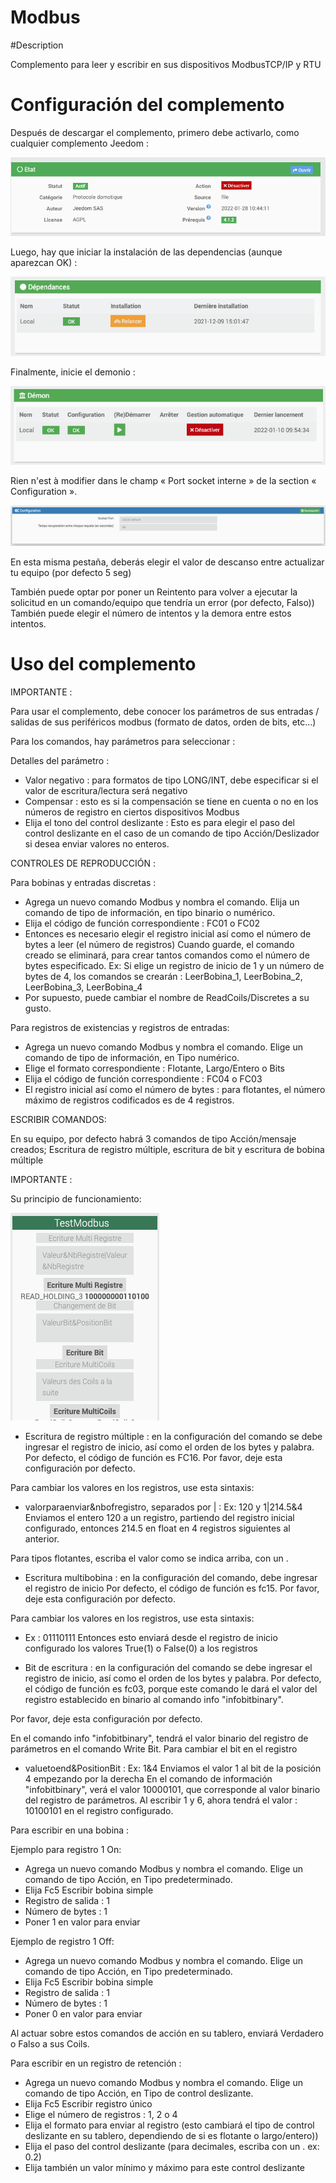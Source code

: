 # Modbus

#Description

Complemento para leer y escribir en sus dispositivos ModbusTCP/IP y RTU



# Configuración del complemento

Después de descargar el complemento, primero debe activarlo, como cualquier complemento Jeedom :

![config](../images/ModbusActiv.png)

Luego, hay que iniciar la instalación de las dependencias (aunque aparezcan OK) :

![dependances](../images/ModbusDep.png)

Finalmente, inicie el demonio :

![demon](../images/ModbusDemon.png)

Rien n'est à modifier dans le champ « Port socket interne » de la section « Configuration ».

![socket](../images/ModbusConfig.png)

En esta misma pestaña, deberás elegir el valor de descanso entre actualizar tu equipo (por defecto 5 seg)

También puede optar por poner un Reintento para volver a ejecutar la solicitud en un comando/equipo que tendría un error (por defecto, Falso))
También puede elegir el número de intentos y la demora entre estos intentos.




# Uso del complemento


IMPORTANTE :

Para usar el complemento, debe conocer los parámetros de sus entradas / salidas de sus periféricos modbus (formato de datos, orden de bits, etc...)

Para los comandos, hay parámetros para seleccionar :

Detalles del parámetro :
- Valor negativo : para formatos de tipo LONG/INT, debe especificar si el valor de escritura/lectura será negativo
- Compensar : esto es si la compensación se tiene en cuenta o no en los números de registro en ciertos dispositivos Modbus
- Elija el tono del control deslizante : Esto es para elegir el paso del control deslizante en el caso de un comando de tipo Acción/Deslizador si desea enviar valores no enteros.




CONTROLES DE REPRODUCCIÓN :

Para bobinas y entradas discretas :  
  - Agrega un nuevo comando Modbus y nombra el comando. Elija un comando de tipo de información, en tipo binario o numérico.
  - Elija el código de función correspondiente : FC01 o FC02
  - Entonces es necesario elegir el registro inicial así como el número de bytes a leer (el número de registros)
  Cuando guarde, el comando creado se eliminará, para crear tantos comandos como el número de bytes especificado.
  Ex: Si elige un registro de inicio de 1 y un número de bytes de 4, los comandos se crearán : LeerBobina_1, LeerBobina_2, LeerBobina_3, LeerBobina_4
  - Por supuesto, puede cambiar el nombre de ReadCoils/Discretes a su gusto.



  Para registros de existencias y registros de entradas:
  - Agrega un nuevo comando Modbus y nombra el comando. Elige un comando de tipo de información, en Tipo numérico.
  - Elige el formato correspondiente : Flotante, Largo/Entero o Bits
  - Elija el código de función correspondiente : FC04 o FC03
  - El registro inicial así como el número de bytes : para flotantes, el número máximo de registros codificados es de 4 registros.



ESCRIBIR COMANDOS:

 En su equipo, por defecto habrá 3 comandos de tipo Acción/mensaje creados; Escritura de registro múltiple, escritura de bit y escritura de bobina múltiple


IMPORTANTE :


 Su principio de funcionamiento:



![cmdEcritures](../images/modbusCmdsEcritures.png)




  - Escritura de registro múltiple : en la configuración del comando se debe ingresar el registro de inicio, así como el orden de los bytes y palabra.
  Por defecto, el código de función es FC16. Por favor, deje esta configuración por defecto.

  Para cambiar los valores en los registros, use esta sintaxis:
  - valorparaenviar&nbofregistro, separados por | :   Ex:  120 y 1|214.5&4 Enviamos el entero 120 a un registro, partiendo del registro inicial configurado,
  entonces 214.5 en float en 4 registros siguientes al anterior.

  Para tipos flotantes, escriba el valor como se indica arriba, con un .


  - Escritura multibobina : en la configuración del comando, debe ingresar el registro de inicio
  Por defecto, el código de función es fc15. Por favor, deje esta configuración por defecto.

  Para cambiar los valores en los registros, use esta sintaxis:
  -  Ex : 01110111 Entonces esto enviará desde el registro de inicio configurado los valores True(1) o False(0) a los registros




  - Bit de escritura : en la configuración del comando se debe ingresar el registro de inicio, así como el orden de los bytes y palabra.
  Por defecto, el código de función es fc03, porque este comando le dará el valor del registro establecido en binario al comando info "infobitbinary".

  Por favor, deje esta configuración por defecto.

  En el comando info "infobitbinary", tendrá el valor binario del registro de parámetros en el comando Write Bit.
  Para cambiar el bit en el registro

  - valuetoend&PositionBit :   Ex:  1&4 Enviamos el valor 1 al bit de la posición 4 empezando por la derecha
  En el comando de información "infobitbinary", verá el valor 10000101, que corresponde al valor binario del registro de parámetros.
  Al escribir 1 y 6, ahora tendrá el valor : 10100101 en el registro configurado.







Para escribir en una bobina :

Ejemplo para registro 1 On:
- Agrega un nuevo comando Modbus y nombra el comando. Elige un comando de tipo Acción, en Tipo predeterminado.
- Elija Fc5 Escribir bobina simple
- Registro de salida : 1
- Número de bytes : 1
- Poner 1 en valor para enviar

Ejemplo de registro 1 Off:
- Agrega un nuevo comando Modbus y nombra el comando. Elige un comando de tipo Acción, en Tipo predeterminado.
- Elija Fc5 Escribir bobina simple
- Registro de salida : 1
- Número de bytes : 1
- Poner 0 en valor para enviar


Al actuar sobre estos comandos de acción en su tablero, enviará Verdadero o Falso a sus Coils.




Para escribir en un registro de retención :

- Agrega un nuevo comando Modbus y nombra el comando. Elige un comando de tipo Acción, en Tipo de control deslizante.
- Elija Fc5 Escribir registro único
- Elige el número de registros : 1, 2 o 4
- Elija el formato para enviar al registro (esto cambiará el tipo de control deslizante en su tablero, dependiendo de si es flotante o largo/entero))
- Elija el paso del control deslizante (para decimales, escriba con un .   ex: 0.2)
- Elija también un valor mínimo y máximo para este control deslizante
